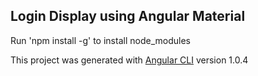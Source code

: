 ## Login Display using Angular Material

Run 'npm install -g' to install node_modules

This project was generated with [Angular CLI](https://github.com/angular/angular-cli) version 1.0.4
